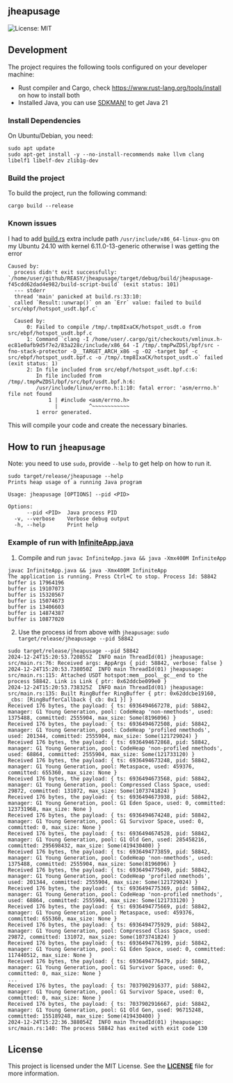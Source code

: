 jheapusage
-----

![License: MIT](https://img.shields.io/badge/License-MIT-green.svg)

## Development

The project requires the following tools configured on your developer machine:

- Rust compiler and Cargo, check https://www.rust-lang.org/tools/install on how to install both
- Installed Java, you can use [SDKMAN!](https://sdkman.io/) to get Java 21

### Install Dependencies
On Ubuntu/Debian, you need:
```shell
sudo apt update
sudo apt-get install -y --no-install-recommends make llvm clang libelf1 libelf-dev zlib1g-dev
```

### Build the project

To build the project, run the following command:

```
cargo build --release
```

### Known issues

I had to add [build.rs](build.rs) extra include path `/usr/include/x86_64-linux-gnu` on my Ubuntu 24.10 with kernel 6.11.0-13-generic otherwise I was getting the error
```
Caused by:
  process didn't exit successfully: `/home/user/github/REASY/jheapusage/target/debug/build/jheapusage-f45cdd62dad4e982/build-script-build` (exit status: 101)
  --- stderr
  thread 'main' panicked at build.rs:33:10:
  called `Result::unwrap()` on an `Err` value: failed to build `src/ebpf/hotspot_usdt.bpf.c`

  Caused by:
      0: Failed to compile /tmp/.tmp8IxaCK/hotspot_usdt.o from src/ebpf/hotspot_usdt.bpf.c
      1: Command `clang -I /home/user/.cargo/git/checkouts/vmlinux.h-ec81e0afb9d5f7e2/83a228c/include/x86_64 -I /tmp/.tmpPwZDSl/bpf/src -fno-stack-protector -D__TARGET_ARCH_x86 -g -O2 -target bpf -c src/ebpf/hotspot_usdt.bpf.c -o /tmp/.tmp8IxaCK/hotspot_usdt.o` failed (exit status: 1)
      2: In file included from src/ebpf/hotspot_usdt.bpf.c:6:
         In file included from /tmp/.tmpPwZDSl/bpf/src/bpf/usdt.bpf.h:6:
         /usr/include/linux/errno.h:1:10: fatal error: 'asm/errno.h' file not found
             1 | #include <asm/errno.h>
               |          ^~~~~~~~~~~~~
         1 error generated.
```

This will compile your code and create the necessary binaries.

## How to run `jheapusage`
Note: you need to use `sudo`, provide `--help` to get help on how to run it.
```shell
sudo target/release/jheapusage --help
Prints heap usage of a running Java program

Usage: jheapusage [OPTIONS] --pid <PID>

Options:
      --pid <PID>  Java process PID
  -v, --verbose    Verbose debug output
  -h, --help       Print help
```

### Example of run with [InfiniteApp.java](InfiniteApp.java)
1. Compile and run `javac InfiniteApp.java && java -Xmx400M InfiniteApp`
```shell
javac InfiniteApp.java && java -Xmx400M InfiniteApp
The application is running. Press Ctrl+C to stop. Process Id: 58842
buffer is 17964196
buffer is 19107073
buffer is 15320567
buffer is 15074673
buffer is 13406603
buffer is 14874387
buffer is 10877020
```
2. Use the process id from above with `jheapusage`: `sudo target/release/jheapusage --pid 58842`
```shell
sudo target/release/jheapusage --pid 58842
2024-12-24T15:20:53.720855Z  INFO main ThreadId(01) jheapusage: src/main.rs:76: Received args: AppArgs { pid: 58842, verbose: false }
2024-12-24T15:20:53.738050Z  INFO main ThreadId(01) jheapusage: src/main.rs:115: Attached USDT hotspot:mem__pool__gc__end to the process 58842. Link is Link { ptr: 0x62ddcbe099e0 }
2024-12-24T15:20:53.738325Z  INFO main ThreadId(01) jheapusage: src/main.rs:135: Built RingBuffer RingBuffer { ptr: 0x62ddcbe19160, _cbs: [RingBufferCallback { cb: 0x1 }] }
Received 176 bytes, the payload: { ts: 6936494667278, pid: 58842, manager: G1 Young Generation, pool: CodeHeap 'non-nmethods', used: 1375488, committed: 2555904, max_size: Some(8196096) }
Received 176 bytes, the payload: { ts: 6936494672508, pid: 58842, manager: G1 Young Generation, pool: CodeHeap 'profiled nmethods', used: 201344, committed: 2555904, max_size: Some(121729024) }
Received 176 bytes, the payload: { ts: 6936494672868, pid: 58842, manager: G1 Young Generation, pool: CodeHeap 'non-profiled nmethods', used: 68864, committed: 2555904, max_size: Some(121733120) }
Received 176 bytes, the payload: { ts: 6936494673248, pid: 58842, manager: G1 Young Generation, pool: Metaspace, used: 459376, committed: 655360, max_size: None }
Received 176 bytes, the payload: { ts: 6936494673568, pid: 58842, manager: G1 Young Generation, pool: Compressed Class Space, used: 29872, committed: 131072, max_size: Some(1073741824) }
Received 176 bytes, the payload: { ts: 6936494673938, pid: 58842, manager: G1 Young Generation, pool: G1 Eden Space, used: 0, committed: 123731968, max_size: None }
Received 176 bytes, the payload: { ts: 6936494674248, pid: 58842, manager: G1 Young Generation, pool: G1 Survivor Space, used: 0, committed: 0, max_size: None }
Received 176 bytes, the payload: { ts: 6936494674528, pid: 58842, manager: G1 Young Generation, pool: G1 Old Gen, used: 285458216, committed: 295698432, max_size: Some(419430400) }
Received 176 bytes, the payload: { ts: 6936494773859, pid: 58842, manager: G1 Young Generation, pool: CodeHeap 'non-nmethods', used: 1375488, committed: 2555904, max_size: Some(8196096) }
Received 176 bytes, the payload: { ts: 6936494775049, pid: 58842, manager: G1 Young Generation, pool: CodeHeap 'profiled nmethods', used: 201344, committed: 2555904, max_size: Some(121729024) }
Received 176 bytes, the payload: { ts: 6936494775369, pid: 58842, manager: G1 Young Generation, pool: CodeHeap 'non-profiled nmethods', used: 68864, committed: 2555904, max_size: Some(121733120) }
Received 176 bytes, the payload: { ts: 6936494775669, pid: 58842, manager: G1 Young Generation, pool: Metaspace, used: 459376, committed: 655360, max_size: None }
Received 176 bytes, the payload: { ts: 6936494775929, pid: 58842, manager: G1 Young Generation, pool: Compressed Class Space, used: 29872, committed: 131072, max_size: Some(1073741824) }
Received 176 bytes, the payload: { ts: 6936494776199, pid: 58842, manager: G1 Young Generation, pool: G1 Eden Space, used: 0, committed: 117440512, max_size: None }
Received 176 bytes, the payload: { ts: 6936494776479, pid: 58842, manager: G1 Young Generation, pool: G1 Survivor Space, used: 0, committed: 0, max_size: None }
...
Received 176 bytes, the payload: { ts: 7037902916377, pid: 58842, manager: G1 Young Generation, pool: G1 Survivor Space, used: 0, committed: 0, max_size: None }
Received 176 bytes, the payload: { ts: 7037902916667, pid: 58842, manager: G1 Young Generation, pool: G1 Old Gen, used: 96715248, committed: 155189248, max_size: Some(419430400) }
2024-12-24T15:22:36.388054Z  INFO main ThreadId(01) jheapusage: src/main.rs:140: The process 58842 has exited with exit code 130
```
## **License**

This project is licensed under the MIT License. See the **[LICENSE](LICENSE)** file for more information.
